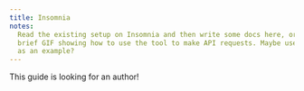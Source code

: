 ```yaml
---
title: Insomnia
notes:
  Read the existing setup on Insomnia and then write some docs here, or record a
  brief GIF showing how to use the tool to make API requests. Maybe use one-list
  as an example?
---
```


This guide is looking for an author!
